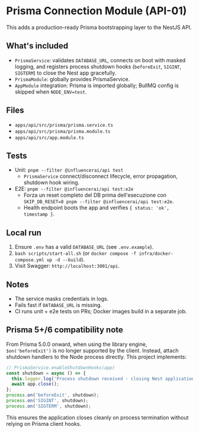﻿# Prisma Connection Module (API-01)

This adds a production-ready Prisma bootstrapping layer to the NestJS API.

## What's included

- `PrismaService`: validates `DATABASE_URL`, connects on boot with masked logging, and registers process shutdown hooks (`beforeExit`, `SIGINT`, `SIGTERM`) to close the Nest app gracefully.
- `PrismaModule`: globally provides PrismaService.
- `AppModule` integration: Prisma is imported globally; BullMQ config is skipped when `NODE_ENV=test`.

## Files

- `apps/api/src/prisma/prisma.service.ts`
- `apps/api/src/prisma/prisma.module.ts`
- `apps/api/src/app.module.ts`

## Tests

- Unit: `pnpm --filter @influencerai/api test`
  - `PrismaService` connect/disconnect lifecycle, error propagation, shutdown hook wiring.
- E2E: `pnpm --filter @influencerai/api test:e2e`
  - Forza un reset completo del DB prima dell'esecuzione con `SKIP_DB_RESET=0 pnpm --filter @influencerai/api test:e2e`.
  - Health endpoint boots the app and verifies `{ status: 'ok', timestamp }`.

## Local run

1. Ensure `.env` has a valid `DATABASE_URL` (see `.env.example`).
2. `bash scripts/start-all.sh` (or `docker compose -f infra/docker-compose.yml up -d --build`).
3. Visit Swagger: `http://localhost:3001/api`.

## Notes

- The service masks credentials in logs.
- Fails fast if `DATABASE_URL` is missing.
- CI runs unit + e2e tests on PRs; Docker images build in a separate job.

## Prisma 5+/6 compatibility note

From Prisma 5.0.0 onward, when using the library engine, `$on('beforeExit')` is no longer supported by the client. Instead, attach shutdown handlers to the Node process directly. This project implements:

```ts
// PrismaService.enableShutdownHooks(app)
const shutdown = async () => {
  this.logger.log('Process shutdown received - closing Nest application');
  await app.close();
};
process.on('beforeExit', shutdown);
process.on('SIGINT', shutdown);
process.on('SIGTERM', shutdown);
```

This ensures the application closes cleanly on process termination without relying on Prisma client hooks.
